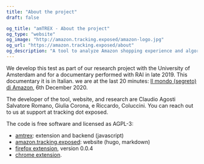 ```yaml
---
title: "About the project"
draft: false

og_title: "amTREX - About the project"
og_type: "website"
og_image: "http://amazon.tracking.exposed/amazon-logo.jpg"
og_url: "https://amazon.tracking.exposed/about"
og_description: "A tool to analyze Amazon shopping experience and algorithm discrimination"
---
```


We develop this test as part of our research project with the University of Amsterdam and for a documentary performed with RAI in late 2019. 
This documentary it is in Italian. we are at the last 20 minutes: [Il mondo (segreto) di Amazon](https://www.rai.it/ufficiostampa/assets/template/us-articolo.html?ssiPath=/articoli/2019/12/Petrolio-ed126ca7-42a3-4752-a727-a6eeb1176895-ssi.html), 6th December 2020.

The developer of the tool, website, and research are Claudio Agosti Salvatore Romano, Giulia Corona, e Riccardo, Coluccini. You can reach out to us at support at tracking dot exposed.

The code is free software and licensed as AGPL-3:

* [amtrex](https://github.com/tracking-exposed/amtrex): extension and backend (javascript)
* [amazon.tracking.exposed](https://github.com/tracking-exposed/amazon.tracking.exposed): website (hugo, markdown)
* [firefox extension](http://amazon.tracking.exposed/bin/amtrex-0.0.4-fx.xpi), version 0.0.4
* [chrome extension](https://chrome.google.com/webstore/detail/amtrex/nopfdaeelmonpgdnoiknblckjkhjkecd).
